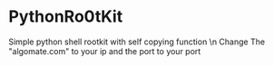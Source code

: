 # PythonRo0tKit
Simple python shell rootkit with self copying function \n
Change The "algomate.com" to your ip and the port to your port
